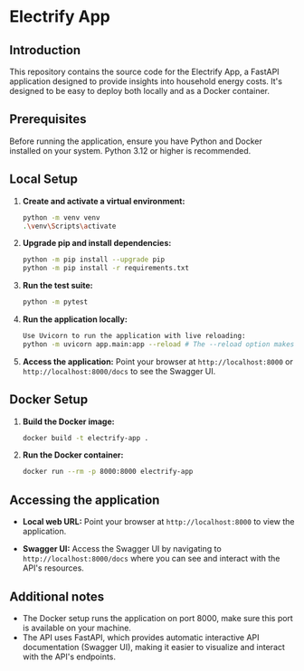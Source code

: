 # Electrify App

## Introduction
This repository contains the source code for the Electrify App, a FastAPI application designed to provide insights into household energy costs. It's designed to be easy to deploy both locally and as a Docker container.

## Prerequisites
Before running the application, ensure you have Python and Docker installed on your system. Python 3.12 or higher is recommended.

## Local Setup
1. **Create and activate a virtual environment:**
   ```bash
   python -m venv venv
   .\venv\Scripts\activate
    ```

1. **Upgrade pip and install dependencies:**
    ```bash
    python -m pip install --upgrade pip
    python -m pip install -r requirements.txt
    ```

1. **Run the test suite:**
    ```bash
    python -m pytest
    ```

1. **Run the application locally:**
    ```bash
    Use Uvicorn to run the application with live reloading:
    python -m uvicorn app.main:app --reload # The --reload option makes the server restart after code changes.
    ```

1. **Access the application:**
    Point your browser at `http://localhost:8000` or `http://localhost:8000/docs` to see the Swagger UI.


## Docker Setup

1. **Build the Docker image:**
    ```bash
    docker build -t electrify-app .
    ```

1. **Run the Docker container:**
    ```bash
    docker run --rm -p 8000:8000 electrify-app
    ```


## Accessing the application

* **Local web URL:** Point your browser at `http://localhost:8000` to view the application.

* **Swagger UI:** Access the Swagger UI by navigating to `http://localhost:8000/docs` where you can see and interact with the API's resources.


## Additional notes

* The Docker setup runs the application on port 8000, make sure this port is available on your machine.
* The API uses FastAPI, which provides automatic interactive API documentation (Swagger UI), making it easier to visualize and interact with the API's endpoints.